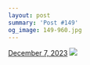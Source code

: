 ```yaml
---
layout: post
summary: 'Post #149'
og_image: 149-960.jpg
---
```


<p>
  <time>
    <a href="/149">December 7, 2023</a>
  </time>
  <a href="/149">
    <img src="{{ site.assets_url }}/149-480.jpg" srcset="{{ site.assets_url }}/149-240.jpg 240w, {{ site.assets_url }}/149-480.jpg 480w, {{ site.assets_url }}/149-720.jpg 720w, {{ site.assets_url }}/149-960.jpg 960w" sizes="(min-width: 700px) 50vw, calc(100vw - 2rem)" />
  </a>
</p>
